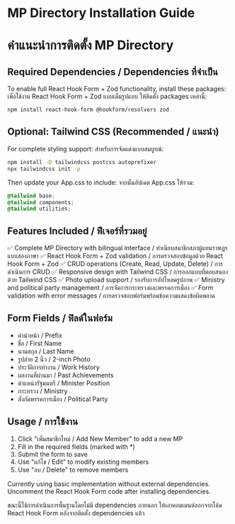 # MP Directory Installation Guide
# คำแนะนำการติดตั้ง MP Directory

## Required Dependencies / Dependencies ที่จำเป็น

To enable full React Hook Form + Zod functionality, install these packages:
เพื่อใช้งาน React Hook Form + Zod แบบเต็มรูปแบบ ให้ติดตั้ง packages เหล่านี้:

```bash
npm install react-hook-form @hookform/resolvers zod
```

## Optional: Tailwind CSS (Recommended / แนะนำ)

For complete styling support:
สำหรับการจัดแต่งแบบสมบูรณ์:

```bash
npm install -D tailwindcss postcss autoprefixer
npx tailwindcss init -p
```

Then update your App.css to include:
จากนั้นอัปเดต App.css ให้รวม:

```css
@tailwind base;
@tailwind components;
@tailwind utilities;
```

## Features Included / ฟีเจอร์ที่รวมอยู่

✅ Complete MP Directory with bilingual interface / ทำเนียบสมาชิกสภาผู้แทนราษฎรแบบสองภาษา
✅ React Hook Form + Zod validation / การตรวจสอบข้อมูลด้วย React Hook Form + Zod
✅ CRUD operations (Create, Read, Update, Delete) / การดำเนินการ CRUD
✅ Responsive design with Tailwind CSS / การออกแบบที่ตอบสนองด้วย Tailwind CSS
✅ Photo upload support / รองรับการอัปโหลดรูปภาพ
✅ Ministry and political party management / การจัดการกระทรวงและพรรคการเมือง
✅ Form validation with error messages / การตรวจสอบฟอร์มพร้อมข้อความแสดงข้อผิดพลาด

## Form Fields / ฟิลด์ในฟอร์ม

- คำนำหน้า / Prefix
- ชื่อ / First Name  
- นามสกุล / Last Name
- รูปถ่าย 2 นิ้ว / 2-inch Photo
- ประวัติการทำงาน / Work History
- ผลงานที่ผ่านมา / Past Achievements
- ตำแหน่งรัฐมนตรี / Minister Position
- กระทรวง / Ministry
- สังกัดพรรคการเมือง / Political Party

## Usage / การใช้งาน

1. Click "เพิ่มสมาชิกใหม่ / Add New Member" to add a new MP
2. Fill in the required fields (marked with *)
3. Submit the form to save
4. Use "แก้ไข / Edit" to modify existing members
5. Use "ลบ / Delete" to remove members

Currently using basic implementation without external dependencies.
Uncomment the React Hook Form code after installing dependencies.

ขณะนี้ใช้การดำเนินการพื้นฐานโดยไม่มี dependencies ภายนอก
ให้เอาคอมเมนต์ออกจากโค้ด React Hook Form หลังจากติดตั้ง dependencies แล้ว